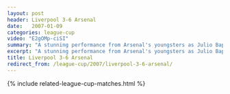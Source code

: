 ```yaml
---
layout: post
header: Liverpool 3-6 Arsenal
date:   2007-01-09
categories: league-cup
video: "E2gOMp-ciSI"
summary: "A stunning performance from Arsenal's youngsters as Julio Baptista hits 4 against Liverpool. Aliadiere and Song scored the other goals."
excerpt: "A stunning performance from Arsenal's youngsters as Julio Baptista hits 4 against Liverpool. Aliadiere and Song scored the other goals."
title: Liverpool 3-6 Arsenal
redirect_from: /league-cup/2007/liverpool-3-6-arsenal/
---
```


{% include related-league-cup-matches.html  %}